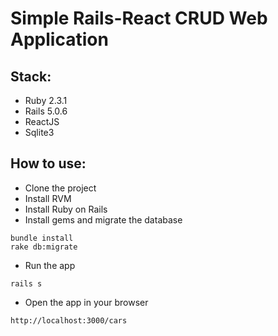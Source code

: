 # Simple Rails-React CRUD Web Application

## Stack:

- Ruby 2.3.1
- Rails 5.0.6
- ReactJS 
- Sqlite3
 
## How to use:

- Clone the project
- Install RVM 
- Install Ruby on Rails
- Install gems and migrate the database
```
bundle install
rake db:migrate
```
- Run the app
```
rails s
```
- Open the app in your browser
```
http://localhost:3000/cars
```
